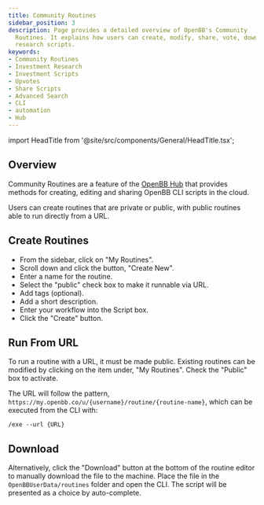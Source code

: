 ```yaml
---
title: Community Routines
sidebar_position: 3
description: Page provides a detailed overview of OpenBB's Community
  Routines. It explains how users can create, modify, share, vote, download, and search for investment
  research scripts.
keywords:
- Community Routines
- Investment Research
- Investment Scripts
- Upvotes
- Share Scripts
- Advanced Search
- CLI
- automation
- Hub
---
```


import HeadTitle from '@site/src/components/General/HeadTitle.tsx';

<HeadTitle title="Community Routines - Routines - | OpenBB CLI Docs" />

## Overview

Community Routines are a feature of the [OpenBB Hub](https://my.openbb.co) that provides methods for creating, editing and sharing OpenBB CLI scripts in the cloud.

Users can create routines that are private or public, with public routines able to run directly from a URL.

## Create Routines

- From the sidebar, click on "My Routines".
- Scroll down and click the button, "Create New".
- Enter a name for the routine.
- Select the "public" check box to make it runnable via URL.
- Add tags (optional).
- Add a short description.
- Enter your workflow into the Script box.
- Click the "Create" button.

## Run From URL

To run a routine with a URL, it must be made public. Existing routines can be modified by clicking on the item under, "My Routines". Check the "Public" box to activate.

The URL will follow the pattern, `https://my.openbb.co/u/{username}/routine/{routine-name}`, which can be executed from the CLI with:

```console
/exe --url {URL}
```

## Download

Alternatively, click the "Download" button at the bottom of the routine editor to manually download the file to the machine. Place the file in the `OpenBBUserData/routines` folder and open the CLI. The script will be presented as a choice by auto-complete.
